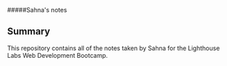 #####Sahna's notes

## Summary 

This repository contains all of the notes taken by Sahna for the Lighthouse Labs Web Development Bootcamp.